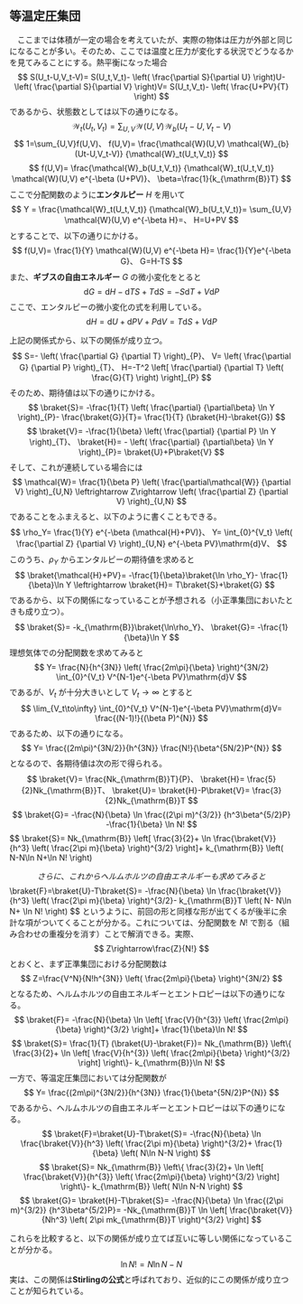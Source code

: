 
## 等温定圧集団

　ここまでは体積が一定の場合を考えていたが、実際の物体は圧力が外部と同じになることが多い。そのため、ここでは温度と圧力が変化する状況でどうなるかを見てみることにする。熱平衡になった場合
$$
    S(U_t-U,V_t-V)=
    S(U_t,V_t)-
    \left(
        \frac{\partial S}{\partial U}
    \right)U-
    \left(
        \frac{\partial S}{\partial V}
    \right)V=
    S(U_t,V_t)-
    \left(
    \frac{U+PV}{T}
    \right)
$$
であるから、状態数としては以下の通りになる。
$$
    \mathcal{W}_t(U_t,V_t)=
    \sum_{U,V}
    \mathcal{W}(U,V)
    \mathcal{W}_{b}(U_t-U,V_t-V)
$$
$$
    1=\sum_{U,V}f(U,V)、
    f(U,V)=
    \frac{\mathcal{W}(U,V)
    \mathcal{W}_{b}(Ut-U,V_t-V)}
    {\mathcal{W}_t(U_t,V_t)}
$$
$$
    f(U,V)=
    \frac{\mathcal{W}_b(U_t,V_t)}
    {\mathcal{W}_t(U_t,V_t)}
    \mathcal{W}(U,V)
    e^{-\beta (U+PV)}、
    \beta=\frac{1}{k_{\mathrm{B}}T}
$$
ここで分配関数のように**エンタルピー** $H$ を用いて
$$
    Y =
    \frac{\mathcal{W}_t(U_t,V_t)}
    {\mathcal{W}_b(U_t,V_t)}=
    \sum_{U,V}
    \mathcal{W}(U,V)
    e^{-\beta H}=、
    H=U+PV
$$
とすることで、以下の通りにかける。
$$
    f(U,V)=
    \frac{1}{Y}
    \mathcal{W}(U,V)
    e^{-\beta H}=
    \frac{1}{Y}e^{-\beta G}、
    G=H-TS
$$
また、**ギブスの自由エネルギー** $G$ の微小変化をとると
$$
    \mathrm{d}G=
    \mathrm{d}H-
    \mathrm{d}TS+T\mathrm{d}S=
    -S\mathrm{d}T+V\mathrm{d}P
$$
ここで、エンタルピーの微小変化の式を利用している。
$$
    \mathrm{d}H=
    \mathrm{d}U+
    \mathrm{d}PV+P\mathrm{d}V=
    T\mathrm{d}S+V\mathrm{d}P
$$

上記の関係式から、以下の関係が成り立つ。
$$
    S=-
    \left(
        \frac{\partial G}
        {\partial T}
    \right)_{P}、
    V=
    \left(
        \frac{\partial G}
        {\partial P}
    \right)_{T}、
    H=-T^2
    \left[
        \frac{\partial}
        {\partial T}
        \left(
            \frac{G}{T}
        \right)
    \right]_{P}
$$
そのため、期待値は以下の通りにかける。
$$
    \braket{S}=
    -\frac{1}{T}
    \left(
        \frac{\partial}
        {\partial\beta}
        \ln Y
    \right)_{P}-
    \frac{\braket{G}}{T}=
    \frac{1}{T}
    (\braket{H}-\braket{G})
$$
$$
    \braket{V}=
    -\frac{1}{\beta}
    \left(
        \frac{\partial}
        {\partial P}
        \ln Y
    \right)_{T}、
    \braket{H}=
    -
    \left(
        \frac{\partial}
        {\partial\beta}
        \ln Y
    \right)_{P}=
    \braket{U}+P\braket{V}
$$
そして、これが連続している場合には
$$
    \mathcal{W}=
    \frac{1}{\beta P}
    \left(
        \frac{\partial\mathcal{W}}
        {\partial V}
    \right)_{U,N}
    \leftrightarrow
    Z\rightarrow 
    \left(
        \frac{\partial Z}
        {\partial V}
    \right)_{U,N}
$$
であることをふまえると、以下のように書くこともできる。
$$
    \rho_Y=
    \frac{1}{Y}
    e^{-\beta (\mathcal{H}+PV)}、
    Y=
    \int_{0}^{V_t}
    \left(
        \frac{\partial Z}
        {\partial V}
    \right)_{U,N}
    e^{-\beta PV}\mathrm{d}V、
$$
このうち、$\rho_Y$ からエンタルピーの期待値を求めると
$$
    \braket{\mathcal{H}+PV}=
    -\frac{1}{\beta}\braket{\ln \rho_Y}-
    \frac{1}{\beta}\ln Y
    \leftrightarrow
    \braket{H}=
    T\braket{S}+\braket{G}
$$
であるから、以下の関係になっていることが予想される（小正準集団においたときも成り立つ）。
$$
    \braket{S}=
    -k_{\mathrm{B}}\braket{\ln\rho_Y}、
    \braket{G}=
    -\frac{1}{\beta}\ln Y
$$
理想気体での分配関数を求めてみると
$$
    Y=
    \frac{N}{h^{3N}}
    \left(
        \frac{2m\pi}{\beta}
    \right)^{3N/2}
    \int_{0}^{V_t}
    V^{N-1}e^{-\beta PV}\mathrm{d}V
$$
であるが、$V_t$ が十分大きいとして $V_t\to\infty$ とすると
$$
    \lim_{V_t\to\infty}
    \int_{0}^{V_t}
    V^{N-1}e^{-\beta PV}\mathrm{d}V=
    \frac{(N-1)!}{(\beta P)^{N}}
$$
であるため、以下の通りになる。
$$
    Y=
    \frac{(2m\pi)^{3N/2}}{h^{3N}}
    \frac{N!}{\beta^{5N/2}P^{N}}
$$
となるので、各期待値は次の形で得られる。
$$
    \braket{V}=
    \frac{Nk_{\mathrm{B}}T}{P}、
    \braket{H}=
    \frac{5}{2}Nk_{\mathrm{B}}T、
    \braket{U}=
    \braket{H}-P\braket{V}=
    \frac{3}{2}Nk_{\mathrm{B}}T
$$
$$
    \braket{G}=
    -\frac{N}{\beta}
    \ln
    \frac{(2\pi m)^{3/2}}
    {h^3\beta^{5/2}P}
    -\frac{1}{\beta}
    \ln N!
$$
$$
    \braket{S}=
    Nk_{\mathrm{B}}
    \left[
        \frac{3}{2}+
        \ln
        \frac{\braket{V}}{h^3}
        \left(
            \frac{2\pi m}{\beta}
        \right)^{3/2}
    \right]+
    k_{\mathrm{B}}
    \left(
        N-N\ln N+\ln N!
    \right)
    
$$
さらに、これからヘルムホルツの自由エネルギーも求めてみると
$$
    \braket{F}=\braket{U}-T\braket{S}=
    -\frac{N}{\beta}
    \ln
    \frac{\braket{V}}{h^3}
    \left(
            \frac{2\pi m}{\beta}
    \right)^{3/2}-
    k_{\mathrm{B}}T
    \left(
        N-
        N\ln N+
        \ln N!
    \right)
$$
というように、前回の形と同様な形が出てくるが後半に余計な項がついてくることが分かる。これについては、分配関数を $N!$ で割る（組み合わせの重複分を消す）ことで解消できる。実際、
$$
    Z\rightarrow\frac{Z}{N!}
$$ 
とおくと、まず正準集団における分配関数は
$$
    Z=\frac{V^N}{N!h^{3N}}
    \left(
        \frac{2m\pi}{\beta}
    \right)^{3N/2}
$$
となるため、ヘルムホルツの自由エネルギーとエントロピーは以下の通りになる。
$$
    \braket{F}=
    -\frac{N}{\beta}
    \ln
    \left[
        \frac{V}{h^{3}}
        \left(
           \frac{2m\pi}{\beta}
        \right)^{3/2}
    \right]+
    \frac{1}{\beta}\ln N!
$$
$$
    \braket{S}=
    \frac{1}{T}
    (\braket{U}-\braket{F})=
    Nk_{\mathrm{B}}
    \left\{
        \frac{3}{2}+
        \ln
        \left[
            \frac{V}{h^{3}}
            \left(
            \frac{2m\pi}{\beta}
            \right)^{3/2}
        \right]
    \right\}-
    k_{\mathrm{B}}\ln N!
$$
一方で、等温定圧集団においては分配関数が
$$
    Y=
    \frac{(2m\pi)^{3N/2}}{h^{3N}}
    \frac{1}{\beta^{5N/2}P^{N}}
$$
であるから、ヘルムホルツの自由エネルギーとエントロピーは以下の通りになる。
$$
    \braket{F}=\braket{U}-T\braket{S}=
    -\frac{N}{\beta}
    \ln
    \frac{\braket{V}}{h^3}
    \left(
            \frac{2\pi m}{\beta}
    \right)^{3/2}+
    \frac{1}{\beta}
    \left(
        N\ln N-N
    \right)
$$
$$
    \braket{S}=
    Nk_{\mathrm{B}}
    \left\{
        \frac{3}{2}+
        \ln
        \left[
            \frac{\braket{V}}{h^{3}}
            \left(
            \frac{2m\pi}{\beta}
            \right)^{3/2}
        \right]
    \right\}-
    k_{\mathrm{B}}
    \left(
        N\ln N-N
    \right)
$$
$$
    \braket{G}=
    \braket{H}-T\braket{S}=
    -\frac{N}{\beta}
    \ln
    \frac{(2\pi m)^{3/2}}
    {h^3\beta^{5/2}P}=
    -Nk_{\mathrm{B}}T
    \ln
    \left[
    \frac{\braket{V}}{Nh^3}
    \left(
        2\pi mk_{\mathrm{B}}T
    \right)^{3/2}
    \right]
$$

これらを比較すると、以下の関係が成り立てば互いに等しい関係になっていることが分かる。
$$
    \ln N!=N\ln N-N
$$
実は、この関係は**Stirlingの公式**と呼ばれており、近似的にこの関係が成り立つことが知られている。